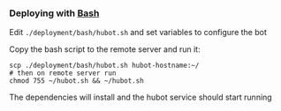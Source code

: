 ### Deploying with [Bash](http://en.wikipedia.org/wiki/Bash_(Unix_shell))

Edit `./deployment/bash/hubot.sh` and set variables to configure the bot

Copy the bash script to the remote server and run it:

    scp ./deployment/bash/hubot.sh hubot-hostname:~/
    # then on remote server run
    chmod 755 ~/hubot.sh && ~/hubot.sh

The dependencies will install and the hubot service should start running
